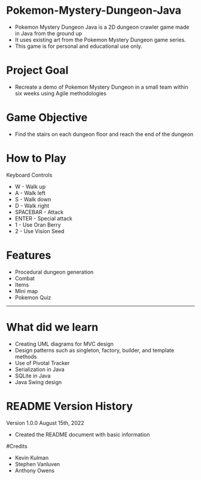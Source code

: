 # Pokemon-Mystery-Dungeon-Java
* Pokemon Mystery Dungeon Java is a 2D dungeon crawler game made in Java from the ground up
* It uses existing art from the Pokemon Mystery Dungeon game series.
* This game is for personal and educational use only.

# Project Goal
* Recreate a demo of Pokemon Mystery Dungeon in a small team within six weeks using Agile methodologies 

# Game Objective
* Find the stairs on each dungeon floor and reach the end of the dungeon

# How to Play
Keyboard Controls
* W - Walk up
* A - Walk left
* S - Walk down
* D - Walk right
* SPACEBAR - Attack
* ENTER - Special attack
* 1 - Use Oran Berry
* 2 - Use Vision Seed

# Features
* Procedural dungeon generation
* Combat 
* Items
* Mini map
* Pokemon Quiz

***
# What did we learn
* Creating UML diagrams for MVC design
* Design patterns such as singleton, factory, builder, and template methods
* Use of Pivotal Tracker
* Serialization in Java
* SQLite in Java
* Java Swing design

# README Version History
Version 1.0.0 August 15th, 2022
* Created the README document with basic information

#Credits
* Kevin Kulman
* Stephen Vanluven
* Anthony Owens

